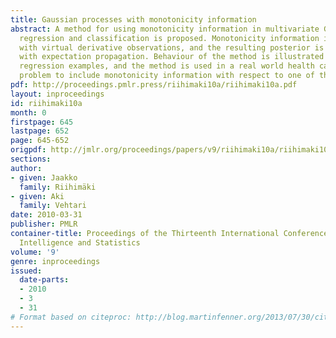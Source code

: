 ```yaml
---
title: Gaussian processes with monotonicity information
abstract: A method for using monotonicity information in multivariate Gaussian process
  regression and classification is proposed. Monotonicity information is introduced
  with virtual derivative observations, and the resulting posterior is approximated
  with expectation propagation. Behaviour of the method is illustrated with artificial
  regression examples, and the method is used in a real world health care classification
  problem to include monotonicity information with respect to one of the covariates.
pdf: http://proceedings.pmlr.press/riihimaki10a/riihimaki10a.pdf
layout: inproceedings
id: riihimaki10a
month: 0
firstpage: 645
lastpage: 652
page: 645-652
origpdf: http://jmlr.org/proceedings/papers/v9/riihimaki10a/riihimaki10a.pdf
sections: 
author:
- given: Jaakko
  family: Riihimäki
- given: Aki
  family: Vehtari
date: 2010-03-31
publisher: PMLR
container-title: Proceedings of the Thirteenth International Conference on Artificial
  Intelligence and Statistics
volume: '9'
genre: inproceedings
issued:
  date-parts:
  - 2010
  - 3
  - 31
# Format based on citeproc: http://blog.martinfenner.org/2013/07/30/citeproc-yaml-for-bibliographies/
---
```

